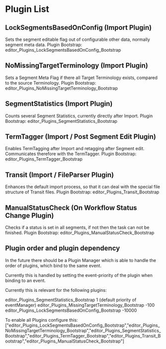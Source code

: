 Plugin List
===========

LockSegmentsBasedOnConfig (Import Plugin)
-----------------------------------------

Sets the segment editable flag out of configurable other data, normally segment meta data.
Plugin Bootstrap: editor_Plugins_LockSegmentsBasedOnConfig_Bootstrap

NoMissingTargetTerminology (Import Plugin)
------------------------------------------

Sets a Segment Meta Flag if there all Target Terminology exists, compared to the source Terminology.
Plugin Bootstrap: editor_Plugins_NoMissingTargetTerminology_Bootstrap

SegmentStatistics (Import Plugin)
---------------------------------

Counts several Segment Statistics, currently directly after Import.
Plugin Bootstrap: editor_Plugins_SegmentStatistics_Bootstrap

TermTagger (Import / Post Segment Edit Plugin)
----------------------------------------------

Enables TermTagging after Import and retagging after Segment edit. 
Communicates therefore with the TermTagger.
Plugin Bootstrap: editor_Plugins_TermTagger_Bootstrap

Transit (Import / FileParser Plugin)
------------------------------------

Enhances the default import process, so that it can deal with the special file structure of Transit files.
Plugin Bootstrap: editor_Plugins_Transit_Bootstrap

ManualStatusCheck (On Workflow Status Change Plugin)
----------------------------------------------------

Checks if a status is set in all segments, if not then the task can not be finished.
Plugin Bootstrap: editor_Plugins_ManualStatusCheck_Bootstrap


Plugin order and plugin dependency
----------------------------------

In the future there should be a Plugin Manager which is able to handle the order
of plugins, which bind to the same event.

Currently this is handled by setting the event-priority of the plugin when binding
to an event.

Currently this is relevant for the following plugins:

editor_Plugins_SegmentStatistics_Bootstrap                  1 (default priority of eventManager)
editor_Plugins_MissingTargetTerminology_Bootstrap           -100
editor_Plugins_LockSegmentsBasedOnConfig_Bootstrap          -10000


To enable all Plugins configure this:
["editor_Plugins_LockSegmentsBasedOnConfig_Bootstrap","editor_Plugins_NoMissingTargetTerminology_Bootstrap","editor_Plugins_SegmentStatistics_Bootstrap","editor_Plugins_TermTagger_Bootstrap","editor_Plugins_Transit_Bootstrap","editor_Plugins_ManualStatusCheck_Bootstrap"]

